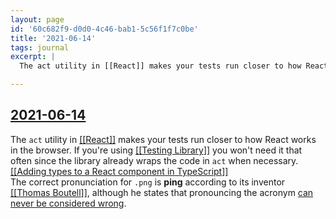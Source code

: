 ```yaml
---
layout: page
id: '60c682f9-d0d0-4c46-bab1-5c56f1f7c0be'
title: '2021-06-14'
tags: journal
excerpt: |
  The act utility in [[React]] makes your tests run closer to how React works in the browser. If you're using [[Testing Library]] you won't need it that often since the library already wraps the code in act when necessary.

---
```

  
<h2 class="text-3xl font-semibold mb-4"><a class="rounded-sm focus:outline-none focus:ring-2 focus:ring-offset-2 focus:ring-offset-gray-900 focus:ring-pink-400" href="/journals/2021-06-14">2021-06-14</a></h2>

<div class="space-y-3">
<div class="element-block ml-0"><div class="flex-1">The <code>act</code> utility in <a class="text-teal-400 rounded-sm group focus:outline-none focus:ring-2 focus:ring-offset-2 focus:ring-offset-gray-900 focus:ring-pink-400" href="/pages/react"><span class="text-gray-500 group-hover:text-teal-900">[[</span>React<span class="text-gray-500 group-hover:text-teal-900">]]</span></a> makes your tests run closer to how React works in the browser. If you're using <a class="text-teal-400 rounded-sm group focus:outline-none focus:ring-2 focus:ring-offset-2 focus:ring-offset-gray-900 focus:ring-pink-400" href="/pages/testing-library"><span class="text-gray-500 group-hover:text-teal-900">[[</span>Testing Library<span class="text-gray-500 group-hover:text-teal-900">]]</span></a> you won't need it that often since the library already wraps the code in <code>act</code> when necessary.</div></div>

<div class="element-block ml-0"><div class="flex-1"><a class="text-teal-400 rounded-sm group focus:outline-none focus:ring-2 focus:ring-offset-2 focus:ring-offset-gray-900 focus:ring-pink-400" href="/pages/adding-types-to-a-react-component-in-typescript"><span class="text-gray-500 group-hover:text-teal-900">[[</span>Adding types to a React component in TypeScript<span class="text-gray-500 group-hover:text-teal-900">]]</span></a></div></div>

<div class="element-block ml-0"><div class="flex-1">The correct pronunciation for <code>.png</code> is <strong class="text-rose-400">ping</strong> according to its inventor <a class="text-teal-400 rounded-sm group focus:outline-none focus:ring-2 focus:ring-offset-2 focus:ring-offset-gray-900 focus:ring-pink-400" href="/pages/thomas-boutell"><span class="text-gray-500 group-hover:text-teal-900">[[</span>Thomas Boutell<span class="text-gray-500 group-hover:text-teal-900">]]</span></a>, although he  states that pronouncing the acronym <a class="text-indigo-400 rounded-sm focus:outline-none focus:ring-2 focus:ring-offset-2 focus:ring-offset-gray-900 focus:ring-pink-400" href="https://twitter.com/boutell/status/1404410047980052492" target="_blank" rel="noopener noreferrer">can never be considered wrong</a>.</div></div>
</div>


